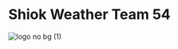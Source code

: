 # Shiok Weather Team 54 

![logo no bg (1)](https://github.com/user-attachments/assets/8fdfc9ba-fb04-4042-a265-dc3d597d6551)

